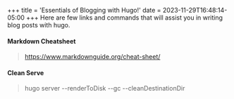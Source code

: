 +++
title = 'Essentials of Blogging with Hugo!'
date = 2023-11-29T16:48:14-05:00
+++
Here are few links and commands that will assist you in writing blog posts with hugo.
#### Markdown Cheatsheet

> <a href="https://www.markdownguide.org/cheat-sheet" target="_blank">https://www.markdownguide.org/cheat-sheet/</a>

#### Clean Serve
> hugo server --renderToDisk --gc --cleanDestinationDir
